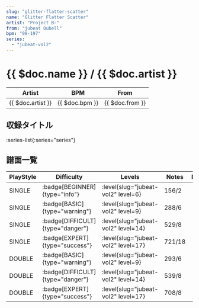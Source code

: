 ```yaml
---
slug: "glitter-flatter-scatter"
name: "Glitter Flatter Scatter"
artist: "Project B-"
from: "jubeat Qubell"
bpm: "98-197"
series:
  - "jubeat-vol2"
---
```


# {{ $doc.name }} / {{ $doc.artist }}

|Artist|BPM|From|
|------|---|----|
|{{ $doc.artist }}|{{ $doc.bpm }}|{{ $doc.from }}|

## 収録タイトル

:series-list{:series="series"}

## 譜面一覧

|PlayStyle|Difficulty|Levels|Notes|Movie|
|---------|----------|------|-----|-----|
|SINGLE| :badge[BEGINNER]{type="info"}|<div class="field is-grouped is-grouped-multiline"> :level{slug="jubeat-vol2" level=6}</div>|156/2||
|SINGLE| :badge[BASIC]{type="warning"}|<div class="field is-grouped is-grouped-multiline"> :level{slug="jubeat-vol2" level=9}</div>|288/6||
|SINGLE| :badge[DIFFICULT]{type="danger"}|<div class="field is-grouped is-grouped-multiline"> :level{slug="jubeat-vol2" level=14}</div>|529/8||
|SINGLE| :badge[EXPERT]{type="success"}|<div class="field is-grouped is-grouped-multiline"> :level{slug="jubeat-vol2" level=17}</div>|721/18||
|DOUBLE| :badge[BASIC]{type="warning"}|<div class="field is-grouped is-grouped-multiline"> :level{slug="jubeat-vol2" level=9}</div>|293/6||
|DOUBLE| :badge[DIFFICULT]{type="danger"}|<div class="field is-grouped is-grouped-multiline"> :level{slug="jubeat-vol2" level=14}</div>|539/8||
|DOUBLE| :badge[EXPERT]{type="success"}|<div class="field is-grouped is-grouped-multiline"> :level{slug="jubeat-vol2" level=17}</div>|708/8||
